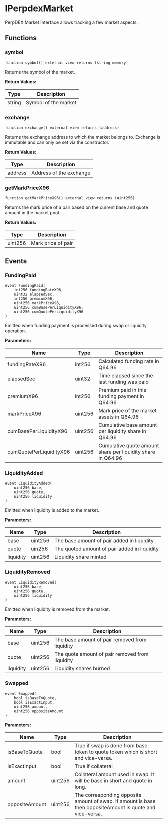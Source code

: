 # IPerpdexMarket

PerpDEX Market Interface allows tracking a few market aspects.

## Functions

### symbol

```
function symbol() external view returns (string memory)
```

Returns the symbol of the market.

**Return Values:**

| Type   | Description          |
| ------ | -------------------- |
| string | Symbol of the market |



### exchange

```
function exchange() external view returns (address)
```

Returns the exchange address to which the market belongs to. Exchange is immutable and can only be set via the constructor.&#x20;

**Return Values:**

| Type    | Description             |
| ------- | ----------------------- |
| address | Address of the exchange |



### getMarkPriceX96

```
function getMarkPriceX96() external view returns (uint256)
```

Returns the mark price of a pair based on the current base and quote amount in the market pool.

**Return Values:**

| Type    | Description         |
| ------- | ------------------- |
| uint256 | Mark price of pair  |

## Events

### FundingPaid

```
event FundingPaid(
    int256 fundingRateX96,
    uint32 elapsedSec,
    int256 premiumX96,
    uint256 markPriceX96,
    uint256 cumBasePerLiquidityX96,
    uint256 cumQuotePerLiquidityX96
)
```

Emitted when funding payment is processed during swap or liquidity operation.

**Parameters:**

| Name                    | Type    | Description                                                 |
| ----------------------- | ------- | ----------------------------------------------------------- |
| fundingRateX96          | int256  | Calculated funding rate in Q64.96                           |
| elapsedSec              | uint32  | Time elapsed since the last funding was paid                |
| premiumX96              | int256  | Premium paid in this funding payment in Q64.96              |
| markPriceX96            | uint256 | Mark price of the market assets in Q64.96                   |
| cumBasePerLiquidityX96  | uint256 | Cumulative base amount per liquidity share in Q64.96        |
| cumQuotePerLiquidityX96 | uint256 | Cumulative quote amount share per liquidity share in Q64.96 |

### LiquidityAdded

```
event LiquidityAdded(
    uint256 base, 
    uint256 quote, 
    uint256 liquidity
)
```

Emitted when liquidity is added to the market.

**Parameters:**

| Name      | Type    | Description                                  |
| --------- | ------- | -------------------------------------------- |
| base      | uint256 | The base amount of pair added in liquidity   |
| quote     | uin256  | The quoted amount of pair added in liquidity |
| liquidity | uint256 | Liquidity share minted                       |

### LiquidityRemoved

```
event LiquidityRemoved(
    uint256 base,
    uint256 quote,
    uint256 liquidity
)
```

Emitted when liquidity is removed from the market.

**Parameters:**

| Name      | Type    | Description                                     |
| --------- | ------- | ----------------------------------------------- |
| base      | uint256 | The base amount of pair removed from liquidity  |
| quote     | uint256 | The quote amount of pair removed from liquidity |
| liquidity | uint256 | Liquidity shares burned                         |

### **Swapped**

```
event Swapped(
    bool isBaseToQuote, 
    bool isExactInput, 
    uint256 amount, 
    uint256 oppositeAmount
)
```



**Parameters:**

| Name           | Type    | Description                                                                                               |
| -------------- | ------- | --------------------------------------------------------------------------------------------------------- |
| isBaseToQuote  | bool    | True if swap is done from base token to quote token which is short and vice-versa.                        |
| isExactInput   | bool    | True if collateral                                                                                        |
| amount         | uint256 | Collateral amount used in swap. It will be base in short and quote in long.                               |
| oppositeAmount | uint256 | The corresponding opposite amount of swap. If amount is base then oppositeAmount is quote and vice-versa. |
